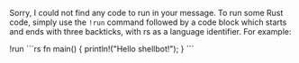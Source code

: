 Sorry, I could not find any code to run in your message. To run some Rust code, simply use the `!run` command followed by a code block which starts and ends with three backticks, with rs as a language identifier. For example:

!run 
\```rs
fn main() {
    println!("Hello shellbot!");
}
\```